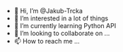 - 👋 Hi, I’m @Jakub-Trcka
- 👀 I’m interested in a lot of things
- 🌱 I’m currently learning Python API
- 💞️ I’m looking to collaborate on ...
- 📫 How to reach me ...

<!---
Jakub-Trcka/Jakub-Trcka is a ✨ special ✨ repository because its `README.md` (this file) appears on your GitHub profile.
You can click the Preview link to take a look at your changes.
--->
